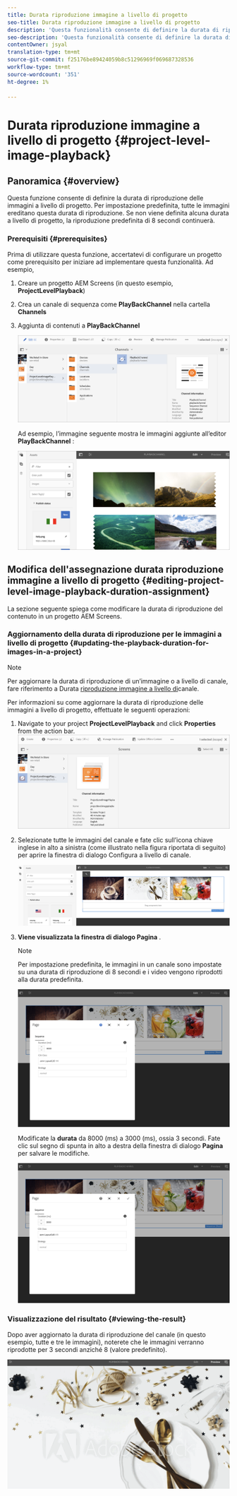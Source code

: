 ```yaml
---
title: Durata riproduzione immagine a livello di progetto
seo-title: Durata riproduzione immagine a livello di progetto
description: 'Questa funzionalità consente di definire la durata di riproduzione delle immagini a livello di progetto. '
seo-description: 'Questa funzionalità consente di definire la durata di riproduzione delle immagini a livello di progetto. '
contentOwner: jsyal
translation-type: tm+mt
source-git-commit: f25176be89424059b8c51296969f069687328536
workflow-type: tm+mt
source-wordcount: '351'
ht-degree: 1%

---
```



# Durata riproduzione immagine a livello di progetto {#project-level-image-playback}

## Panoramica {#overview}

Questa funzione consente di definire la durata di riproduzione delle immagini a livello di progetto. Per impostazione predefinita, tutte le immagini ereditano questa durata di riproduzione. Se non viene definita alcuna durata a livello di progetto, la riproduzione predefinita di 8 secondi continuerà.

### Prerequisiti {#prerequisites}

Prima di utilizzare questa funzione, accertatevi di configurare un progetto come prerequisito per iniziare ad implementare questa funzionalità. Ad esempio,

1. Creare un progetto AEM Screens (in questo esempio, **ProjectLevelPlayback**)

1. Crea un canale di sequenza come **PlayBackChannel** nella cartella **Channels**

1. Aggiunta di contenuti a **PlayBackChannel**

   ![assets](assets/image_playback1.png)

   Ad esempio, l’immagine seguente mostra le immagini aggiunte all’editor **PlayBackChannel** :

   ![assets](assets/image_playback2.png)

## Modifica dell&#39;assegnazione durata riproduzione immagine a livello di progetto {#editing-project-level-image-playback-duration-assignment}

La sezione seguente spiega come modificare la durata di riproduzione del contenuto in un progetto AEM Screens.

### Aggiornamento della durata di riproduzione per le immagini a livello di progetto {#updating-the-playback-duration-for-images-in-a-project}


>[!NOTE]
>
>Per aggiornare la durata di riproduzione di un’immagine o a livello di canale, fare riferimento a Durata [riproduzione immagine a livello di](channel-level-image-playback.md)canale.

Per informazioni su come aggiornare la durata di riproduzione delle immagini a livello di progetto, effettuate le seguenti operazioni:

1. Navigate to your project **ProjectLevelPlayback** and click **Properties** from the action bar.
   ![assets](assets/image_playback3.png)

1. Selezionate tutte le immagini del canale e fate clic sull’icona chiave inglese in alto a sinistra (come illustrato nella figura riportata di seguito) per aprire la finestra di dialogo Configura a livello di canale.

   ![screen_shot_2019-06-25at95945am](assets/screen_shot_2019-06-25at95945am.png)

1. **Viene visualizzata la finestra di dialogo Pagina** .

   >[!NOTE]
   >
   >Per impostazione predefinita, le immagini in un canale sono impostate su una durata di riproduzione di 8 secondi e i video vengono riprodotti alla durata predefinita.

   ![screen_shot_2019-06-25at100343am](assets/screen_shot_2019-06-25at100343am.png)

   Modificate la **durata** da 8000 (ms) a 3000 (ms), ossia 3 secondi. Fate clic sul segno di spunta in alto a destra della finestra di dialogo **Pagina** per salvare le modifiche.

   ![screen_shot_2019-06-25at101527am](assets/screen_shot_2019-06-25at101527am.png)

### Visualizzazione del risultato {#viewing-the-result}

Dopo aver aggiornato la durata di riproduzione del canale (in questo esempio, tutte e tre le immagini), noterete che le immagini verranno riprodotte per 3 secondi anziché 8 (valore predefinito).

![channel_preview](assets/channel_preview.gif)

